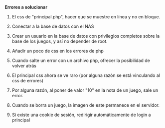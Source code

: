 **Errores a solucionar**
1. El css de "principal.php", hacer que se muestre en línea y no en bloque.
2. Conectar a la base de datos con el NAS
3. Crear un usuario en la base de datos con privilegios completos sobre la base de los juegos, y así no depender de root.
4. Añadir un poco de css en los errores de php
5. Cuando salte un error con un archivo php, ofrecer la posibilidad de volver atrás
6. El principal css ahora se ve raro (por alguna razón se está vinculando al css de errores)


9. Por alguna razón, al poner de valor "10" en la nota de un juego, sale un error.
10. Cuando se borra un juego, la imagen de este permanece en el servidor.
11. Si existe una cookie de sesión, redirigir automáticamente de login a principal